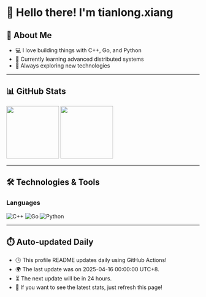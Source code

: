 # 👋 Hello there! I'm tianlong.xiang

## 🧠 About Me

- 💻 I love building things with C++, Go, and Python
- 🌱 Currently learning advanced distributed systems
- 🚀 Always exploring new technologies

---

## 📊 GitHub Stats

<img align="" height="137px" src="https://github-readme-stats-chi-one-17.vercel.app/api?username=ttf248&hide_title=true&show_icons=true&include_all_commits=true&line_height=21&bg_color=0000&text_color=8A919F&locale=cn" /> <img align="" height="137px" src="https://github-readme-stats.vercel.app/api/top-langs/?username=ttf248&hide_title=true&hide=html&layout=compact&bg_color=0000&text_color=8A919F&locale=cn" />![]()

---

## 🛠️ Technologies & Tools

### Languages

![C++](https://img.shields.io/badge/C++-00599C?logo=c%2b%2b&logoColor=white&style=flat-square)
![Go](https://img.shields.io/badge/Go-00ADD8?logo=go&logoColor=white&style=flat-square)
![Python](https://img.shields.io/badge/Python-3776AB?logo=python&logoColor=white&style=flat-square)

---

## ⏱️ Auto-updated Daily

- 🕒 This profile README updates daily using GitHub Actions!
- 🌍 The last update was on 2025-04-16 00:00:00 UTC+8.
- ⏳ The next update will be in 24 hours.
- 🔄 If you want to see the latest stats, just refresh this page!
